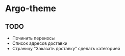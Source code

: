 # Argo-theme

## TODO
* Починить переносы
* Список адресов доставки
* Страницу "Заказать доставку" сделать категорией